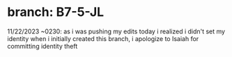 # branch: B7-5-JL

11/22/2023 ~0230: 
as i was pushing my edits today i realized i didn't set my identity when i initially created this branch, i apologize to Isaiah for committing identity theft
